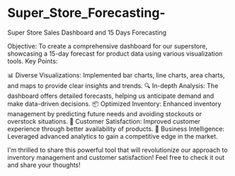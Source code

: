 # Super_Store_Forecasting-
Super Store Sales Dashboard and 15 Days Forecasting

Objective: To create a comprehensive dashboard for our superstore, showcasing a 15-day forecast for product data using various visualization tools.
Key Points:

📊 Diverse Visualizations: Implemented bar charts, line charts, area charts, and maps to provide clear insights and trends.
🔍 In-depth Analysis: The dashboard offers detailed forecasts, helping us anticipate demand and make data-driven decisions.
📦 Optimized Inventory: Enhanced inventory management by predicting future needs and avoiding stockouts or overstock situations.
🤝 Customer Satisfaction: Improved customer experience through better availability of products.
🚀 Business Intelligence: Leveraged advanced analytics to gain a competitive edge in the market.

I'm thrilled to share this powerful tool that will revolutionize our approach to inventory management and customer satisfaction!
Feel free to check it out and share your thoughts! 
